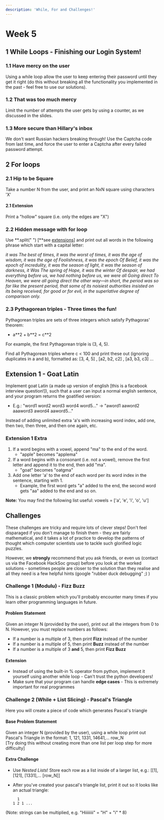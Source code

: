 ```yaml
---
description: 'While, For and Challenges!'
---
```


# Week 5

## 1 While Loops - Finishing our Login System!

### 1.1 Have mercy on the user

Using a while loop allow the user to keep entering their password until they get it right \(do this without breaking all the functionality you implemented in the past - feel free to use our solutions\).

### 1.2 That was too much mercy

Limit the number of attempts the user gets by using a counter, as we discussed in the slides.

### 1.3 More secure than Hillary's inbox

We don't want Russian hackers breaking through! Use the Captcha code from last time, and force the user to enter a Captcha after every failed password attempt.

## 2 For loops

### 2.1 Hip to be Square

Take a number N from the user, and print an NxN square using characters 'X'

#### 2.1 Extension

Print a "hollow" square \(i.e. only the edges are "X"\)

### **2.2 Hidden message with for loop**

Use **.split\(" "\) \[**see [extensions](../material/week-3/extensions.md#Split)\] and print out all words in the following phrase which start with a capital letter:

_it was The best of times, it was the worst of times, it was the age of wisdom, it was the age of Foolishness, it was the epoch Of Belief, it was the epoch of incredulity, it was the season of light, it was the season of darkness, it Was The spring of Hope, it was the winter Of despair, we had everything before us, we had nothing before us, we were all Going direct To Heaven, we were all going direct the other way—in short, the period was so far like the present period, that some of its noisiest authorities insisted on its being received, for good or for evil, in the superlative degree of comparison only._

### 2.3 Pythagorean triples - Three times the fun!

Pythagorean triples are sets of three integers which satisfy Pythagoras' theorem:

* a\*\*2 + b\*\*2 = c\*\*2

For example, the first Pythagorean triple is \(3, 4, 5\).

Find all Pythagorean triples where c &lt; 100 and print these out \(ignoring duplicates in a and b\), formatted as:  \[3, 4, 5\] , \[a2, b2, c2\] , \[a3, b3, c3\] ...

## Extension 1 - Goat Latin 

Implement goat Latin \(a made up version of english \[this is a facebook interview question!\]\), such that a user can input a normal english sentence, and your program returns the goatified version:

* E.g.: "word1 word2 word3 word4 word5..." -&gt; "aword1 aaword2 aaaword3 aword4 aaword5..."

Instead of adding unlimited extra 'a's with increasing word index, add one, then two, then three, and then one again, etc.

### **Extension 1 Extra**

1. If a word begins with a vowel, append "ma" to the end of the word.
   * "apple" becomes "applema"
2. If a word begins with a consonant \(i.e. not a vowel\), remove the first letter and append it to the end, then add "ma".
   * "goat" becomes "oatgma"
3. Add one letter 'a' to the end of each word per its word index in the sentence, starting with 1.
   * Example, the first word gets "a" added to the end, the second word gets "aa" added to the end and so on.

**Note:** You may find the following list useful:  vowels = \['a', 'e', 'i', 'o', 'u'\]

## Challenges

These challenges are tricky and require lots of clever steps! Don't feel disparaged if you don't manage to finish them - they are fairly mathematical, and it takes a lot of practice to develop the patterns of thought which computer scientists use to tackle such glorified logic puzzles.

However, we **strongly** recommend that you ask friends, or even us \(contact us via the Facebook HackSoc group\) before you look at the worked solutions - sometimes people are closer to the solution than they realise and all they need is a few helpful hints \(google "rubber duck debugging" ;\) \)

### Challenge 1 \(Modulu\) - Fizz Buzz <a id="Challenge-1-(Modulu)---Fizz-Buzz"></a>

This is a classic problem which you'll probably encounter many times if you learn other programming languages in future.

#### Problem Statement <a id="Problem-Statement"></a>

Given an integer N \(provided by the user\), print out all the integers from 0 to N. However, you must replace numbers as follows:

* If a number is a multiple of 3, then print **Fizz** instead of the number
* If a number is a multiple of 5, then print **Buzz** instead of the number
* If a number is a multiple of 3 **and** 5, then print **Fizz Buzz**

#### Extension <a id="Extension"></a>

* Instead of using the built-in % operator from python, implement it yourself using another while loop - Can't trust the python developers!
* Make sure that your program can handle **edge cases** - This is extremely important for real programmes

### Challenge 2 \(While + List Slicing\) - Pascal's Triangle <a id="Challenge-2-(While-+-List-Slicing)---Pascal&apos;s-Triangle"></a>

Here you will create a piece of code which generates Pascal's triangle

#### Base Problem Statement <a id="Base-Problem-Statement"></a>

Given an integer N \(provided by the user\), using a while loop print out Pascal's Triangle in the format: 1, 121, 1331, 14641,... row\_N  
\[Try doing this without creating more than one list per loop step for more difficulty\]

#### Extra Challenge <a id="Extra-Challenge"></a>

* Use _Nested Lists_! Store each row as a list inside of a larger list, e.g.: \[\[1\], \[121\], \[1331\],... \[row\_N\]\]
* After you've created your pascal's triangle list, print it out so it looks like an actual triangle:

  ```text
    1  
  1 2 1 ...
  ```

\(Note: strings can be multiplied, e.g. "Hiiiiiiii" = "H" + "i" \* 8\)

